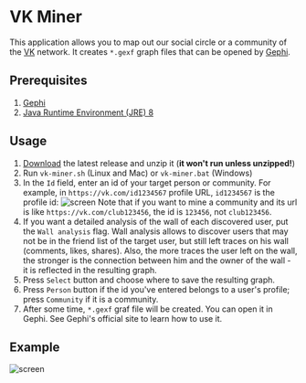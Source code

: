 # VK Miner
This application allows you to map out our social circle or a community of the [VK](https://vk.com) network. It creates `*.gexf` graph files that can be opened by [Gephi](https://gephi.org/).

## Prerequisites
1. [Gephi](https://gephi.org/)
2. [Java Runtime Environment (JRE) 8](http://www.oracle.com/technetwork/java/javase/downloads/index.html)

## Usage
1. [Download](https://github.com/anatoliykmetyuk/vk-miner/releases/download/v1.0.1/vk-miner-1.0.1.zip) the latest release and unzip it (**it won't run unless unzipped!**)
2. Run `vk-miner.sh` (Linux and Mac) or `vk-miner.bat` (Windows)
3. In the `Id` field, enter an id of your target person or community. For example, in `https://vk.com/id1234567` profile URL, `id1234567` is the profile id:
  ![screen](http://s14.postimg.org/iize1p65d/Screen_Shot_2016_01_26_at_18_50_26.png)
  Note that if you want to mine a community and its url is like `https://vk.com/club123456`, the id is `123456`, not `club123456`.
4. If you want a detailed analysis of the wall of each discovered user, put the `Wall analysis` flag. Wall analysis allows to discover users that may not be in the friend list of the target user, but still left traces on his wall (comments, likes, shares). Also, the more traces the user left on the wall, the stronger is the connection between him and the owner of the wall - it is reflected in the resulting graph.
5. Press `Select` button and choose where to save the resulting graph.
6. Press `Person` button if the id you've entered belongs to a user's profile; press `Community` if it is a community.
7. After some time, `*.gexf` graf file will be created. You can open it in Gephi. See Gephi's official site to learn how to use it.

## Example
![screen](http://s10.postimg.org/fnvuupw09/image.png)
